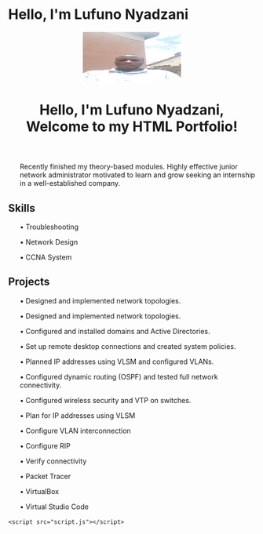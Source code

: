 # Hello, I'm Lufuno Nyadzani


<!DOCTYPE html>
<html lang="en">
<head>
    <meta charset="UTF-8">
    <meta name="viewport" content="width=device-width, initial-scale=1.0">    
    <link rel="stylesheet" href="style.css">
</head>
<body>
    <header>
        <img src="lufuno.jpg" height="100" width="200" alt="Profile Picture">
        <h1>Hello, I'm Lufuno Nyadzani, Welcome to my HTML Portfolio!</h1>
    </header>
    <nav>
        <ul>
           <p> Recently finished my theory-based modules. Highly effective junior network administrator motivated to learn and grow seeking an internship in a well-established company.</p>
        </ul>
    </nav>
    <section id="skills">
        <h2>Skills</h2>
        <ul>
        <p>• Troubleshooting</p>
        <p>• Network Design</p>
        <p>• CCNA System</p>
            <!-- Add more skills here -->
        </ul>
    </section>
    <section id="projects">
        <h2>Projects</h2>
        <ul>
            <p>• Designed and implemented network topologies.</p>
            <p>• Designed and implemented network topologies.</p>
            <p>• Configured and installed domains and Active Directories.</p>
            <p>• Set up remote desktop connections and created system policies.</p>
            <p>• Planned IP addresses using VLSM and configured VLANs.</p>
            <p>• Configured dynamic routing (OSPF) and tested full network connectivity.</p>
            <p>• Configured wireless security and VTP on switches.</p>
            <p>• Plan for IP addresses using VLSM</p>
            <p>• Configure VLAN interconnection</p>
            <p>• Configure RIP</p>
            <p>• Verify connectivity</p>
            <!-- Add more projects here -->
        </ul>       
    </section>
     <section id="skills">
         <ul>
        <p>• Packet Tracer</p>
        <p>• VirtualBox</p>
        <p>• Virtual Studio Code</p>
        <ul>
         </section>
         
    <script src="script.js"></script>
</body>
</html>
